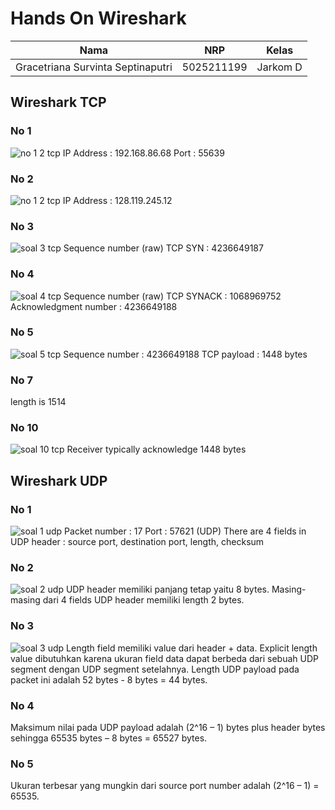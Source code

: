 # Hands On Wireshark

|        Nama           | NRP|      Kelas       |
| ---                   |--- |--- |
|Gracetriana Survinta Septinaputri | 5025211199 | Jarkom D |

## Wireshark TCP
### No 1
![no 1 2 tcp](https://github.com/gracetrianaa/handson-jarkom/assets/90684914/8810bec5-5fbf-4e32-bfe0-c639a8ac78cb)
IP Address : 192.168.86.68
Port : 55639
### No 2
![no 1 2 tcp](https://github.com/gracetrianaa/handson-jarkom/assets/90684914/aae64b7b-767f-4621-8dda-cc4920be8635)
IP Address : 128.119.245.12
### No 3
![soal 3 tcp](https://github.com/gracetrianaa/handson-jarkom/assets/90684914/3185ccfb-b7fc-4152-98da-20c4999ec39c)
Sequence number (raw) TCP SYN : 4236649187
### No 4
![soal 4 tcp](https://github.com/gracetrianaa/handson-jarkom/assets/90684914/477691b9-b8d3-43d3-983e-c1b3b54db898)
Sequence number (raw) TCP SYNACK : 1068969752
Acknowledgment number : 4236649188
### No 5
![soal 5 tcp](https://github.com/gracetrianaa/handson-jarkom/assets/90684914/c2e471e9-2a9c-4be1-9b4c-e5948f16c988)
Sequence number : 4236649188
TCP payload : 1448 bytes
### No 7
length is 1514
### No 10
![soal 10 tcp](https://github.com/gracetrianaa/handson-jarkom/assets/90684914/c78cccaf-ddc0-40c0-bfbc-2f837b252756)
Receiver typically acknowledge 1448 bytes

## Wireshark UDP
### No 1
![soal 1 udp](https://github.com/gracetrianaa/handson-jarkom/assets/90684914/2d43d32c-1b60-4981-81e1-f5d56ce66d70)
Packet number : 17
Port : 57621 (UDP)
There are 4 fields in UDP header : source port, destination port, length, checksum
### No 2
![soal 2 udp](https://github.com/gracetrianaa/handson-jarkom/assets/90684914/85fa2ecc-0edc-4bf1-9bdc-8a2ad7740cfe)
UDP header memiliki panjang tetap yaitu 8 bytes. Masing-masing dari 4 fields UDP header memiliki length 2 bytes.
### No 3
![soal 3 udp](https://github.com/gracetrianaa/handson-jarkom/assets/90684914/77ad3506-232e-437a-b830-e1443a5c6b9a)
Length field memiliki value dari header + data. Explicit length value dibutuhkan karena ukuran field data dapat berbeda dari sebuah UDP segment dengan UDP segment setelahnya.
Length UDP payload pada packet ini adalah 52 bytes - 8 bytes = 44 bytes.
### No 4
Maksimum nilai pada UDP payload adalah (2^16 – 1) bytes plus header bytes sehingga 65535 bytes – 8 bytes = 65527 bytes.
### No 5
Ukuran terbesar yang mungkin dari source port number adalah (2^16 – 1) = 65535. 


